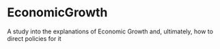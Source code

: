 # EconomicGrowth
A study into the explanations of Economic Growth and, ultimately, how to direct policies for it
